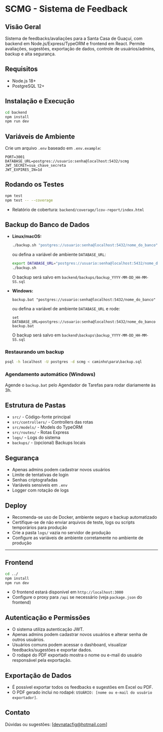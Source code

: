 # SCMG - Sistema de Feedback

## Visão Geral
Sistema de feedbacks/avaliações para a Santa Casa de Guaçuí, com backend em Node.js/Express/TypeORM e frontend em React. Permite avaliações, sugestões, exportação de dados, controle de usuários/admins, backup e alta segurança.

## Requisitos
- Node.js 18+
- PostgreSQL 12+

## Instalação e Execução

```bash
cd backend
npm install
npm run dev
```

## Variáveis de Ambiente
Crie um arquivo `.env` baseado em `.env.example`:

```
PORT=3001
DATABASE_URL=postgres://usuario:senha@localhost:5432/scmg
JWT_SECRET=sua_chave_secreta
JWT_EXPIRES_IN=1d
```

## Rodando os Testes

```bash
npm test
npm test -- --coverage
```
- Relatório de cobertura: `backend/coverage/lcov-report/index.html`

## Backup do Banco de Dados

- **Linux/macOS:**
  ```bash
  ./backup.sh "postgres://usuario:senha@localhost:5432/nome_do_banco"
  ```
  ou defina a variável de ambiente `DATABASE_URL`:
  ```bash
  export DATABASE_URL="postgres://usuario:senha@localhost:5432/nome_do_banco"
  ./backup.sh
  ```
  O backup será salvo em `backend/backups/backup_YYYY-MM-DD_HH-MM-SS.sql`

- **Windows:**
  ```
  backup.bat "postgres://usuario:senha@localhost:5432/nome_do_banco"
  ```
  ou defina a variável de ambiente `DATABASE_URL` e rode:
  ```
  set DATABASE_URL=postgres://usuario:senha@localhost:5432/nome_do_banco
  backup.bat
  ```
  O backup será salvo em `backend\backups\backup_YYYY-MM-DD_HH-MM-SS.sql`

### Restaurando um backup
```bash
psql -h localhost -U postgres -d scmg < caminho\para\backup.sql
```

### Agendamento automático (Windows)
Agende o `backup.bat` pelo Agendador de Tarefas para rodar diariamente às 3h.

## Estrutura de Pastas
- `src/` - Código-fonte principal
- `src/controllers/` - Controllers das rotas
- `src/models/` - Models do TypeORM
- `src/routes/` - Rotas Express
- `logs/` - Logs do sistema
- `backups/` - (opcional) Backups locais

## Segurança
- Apenas admins podem cadastrar novos usuários
- Limite de tentativas de login
- Senhas criptografadas
- Variáveis sensíveis em `.env`
- Logger com rotação de logs

## Deploy
- Recomenda-se uso de Docker, ambiente seguro e backup automatizado
- Certifique-se de não enviar arquivos de teste, logs ou scripts temporários para produção
- Crie a pasta `logs/` vazia no servidor de produção
- Configure as variáveis de ambiente corretamente no ambiente de produção

---

## Frontend

```bash
cd ../
npm install
npm run dev
```
- O frontend estará disponível em `http://localhost:3000`
- Configure o proxy para `/api` se necessário (veja `package.json` do frontend)

## Autenticação e Permissões
- O sistema utiliza autenticação JWT.
- Apenas admins podem cadastrar novos usuários e alterar senha de outros usuários.
- Usuários comuns podem acessar o dashboard, visualizar feedbacks/sugestões e exportar dados.
- O rodapé do PDF exportado mostra o nome ou e-mail do usuário responsável pela exportação.

## Exportação de Dados
- É possível exportar todos os feedbacks e sugestões em Excel ou PDF.
- O PDF gerado inclui no rodapé: `USUÁRIO: [nome ou e-mail do usuário exportador]`.

## Contato
Dúvidas ou sugestões: [devnatacfig@hotmail.com] 